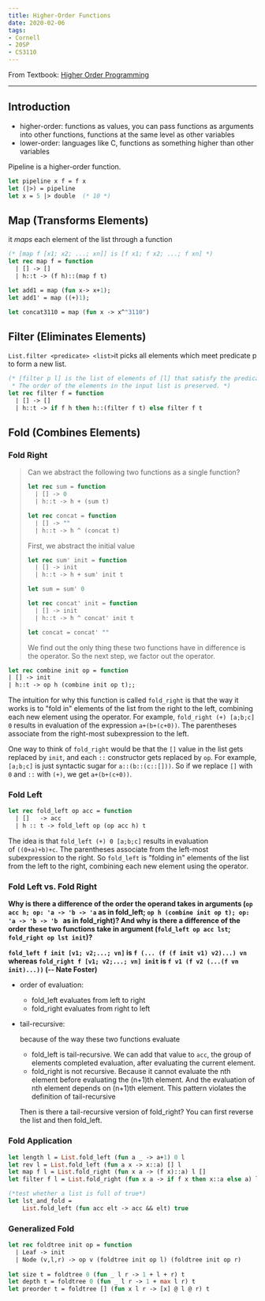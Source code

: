 ```yaml
---
title: Higher-Order Functions
date: 2020-02-06
tags:
- Cornell
- 20SP
- CS3110
---
```


From Textbook: [Higher Order Programming](https://www.cs.cornell.edu/courses/cs3110/2020sp/textbook/hop/intro.html)

---

## Introduction

- higher-order: functions as values, you can pass functions as arguments into other functions, functions at the same level as other variables
- lower-order: languages like C, functions as something higher than other variables

Pipeline is a higher-order function. 

```ocaml
let pipeline x f = f x
let (|>) = pipeline
let x = 5 |> double  (* 10 *)
```

<!--more-->

## Map (Transforms Elements)

it *maps* each element of the list through a function

```ocaml
(* [map f [x1; x2; ...; xn]] is [f x1; f x2; ...; f xn] *)
let rec map f = function
  | [] -> []
  | h::t -> (f h)::(map f t)

let add1 = map (fun x-> x+1);
let add1' = map ((+)1);

let concat3110 = map (fun x -> x^"3110")
```



## Filter (Eliminates Elements)

`List.filter <predicate> <list>`it picks all elements which meet predicate p to form a new list. 

```ocaml
(* [filter p l] is the list of elements of [l] that satisfy the predicate [p]. 
 * The order of the elements in the input list is preserved. *)
let rec filter f = function
  | [] -> []
  | h::t -> if f h then h::(filter f t) else filter f t
```

## Fold (Combines Elements)

### Fold Right

> Can we abstract the following two functions as a single function?
>
> ```ocaml
> let rec sum = function
>   | [] -> 0
>   | h::t -> h + (sum t)
> 
> let rec concat = function
>   | [] -> ""
>   | h::t -> h ^ (concat t)
> ```
>
> First, we abstract the initial value
>
> ```ocaml
> let rec sum' init = function
>   | [] -> init
>   | h::t -> h + sum' init t
> 
> let sum = sum' 0
> 
> let rec concat' init = function
>   | [] -> init
>   | h::t -> h ^ concat' init t
> 
> let concat = concat' ""
> ```
>
> We find out the only thing these two functions have in difference is the operator. So the next step, we factor out the operator.

```ocaml
let rec combine init op = function
| [] -> init
| h::t -> op h (combine init op t);;
```

The intuition for why this function is called `fold_right` is that the way it works is to "fold in" elements of the list from the right to the left, combining each new element using the operator. For example, `fold_right (+) [a;b;c] 0` results in evaluation of the expression `a+(b+(c+0))`. The parentheses associate from the right-most subexpression to the left.

One way to think of `fold_right` would be that the `[]` value in the list gets replaced by `init`, and each `::` constructor gets replaced by `op`. For example, `[a;b;c]` is just syntactic sugar for `a::(b::(c::[]))`. So if we replace `[]` with `0` and `::` with `(+)`, we get `a+(b+(c+0))`.

### Fold Left

```ocaml
let rec fold_left op acc = function
  | []   -> acc
  | h :: t -> fold_left op (op acc h) t
```

The idea is that `fold_left (+) 0 [a;b;c]` results in evaluation of `((0+a)+b)+c`. The parentheses associate from the left-most subexpression to the right. So `fold_left` is "folding in" elements of the list from the left to the right, combining each new element using the operator.

###  Fold Left vs. Fold Right

**Why is there a difference of the order the operand takes in arguments (`op acc h; op: 'a -> 'b -> 'a` as in fold_left; `op h (combine init op t); op: 'a -> 'b -> 'b ` as in fold_right)? And why is there a difference of the order these two functions take in argument (`fold_left op acc lst`; `fold_right op lst init`)?** 

**`fold_left f init [v1; v2;...; vn]` is `f (... (f (f init v1) v2)...) vn` whereas `fold_right f [v1; v2;...; vn] init` is `f v1 (f v2 (...(f vn init)...))` (-- Nate Foster)**

- order of evaluation: 

  - fold_left evaluates from left to right
  - fold_right evaluates from right to left 

- tail-recursive:

  because of the way these two functions evaluate

  - fold_left is tail-recursive. We can add that value to `acc`, the group of elements completed evaluation, after evaluating the current element.
  - fold_right is not recursive. Because it cannot evaluate the nth element before evaluating the (n+1)th element. And the evaluation of nth element depends on (n+1)th element. This pattern violates the definition of tail-recursive

  Then is there a tail-recursive version of fold_right? You can first reverse the list and then fold_left. 

### Fold Application

```ocaml
let length l = List.fold_left (fun a _ -> a+1) 0 l
let rev l = List.fold_left (fun a x -> x::a) [] l
let map f l = List.fold_right (fun x a -> (f x)::a) l []
let filter f l = List.fold_right (fun x a -> if f x then x::a else a) l []

(*test whether a list is full of true*)
let lst_and_fold =
    List.fold_left (fun acc elt -> acc && elt) true
```

### Generalized Fold

```ocaml
let rec foldtree init op = function
  | Leaf -> init
  | Node (v,l,r) -> op v (foldtree init op l) (foldtree init op r)
  
let size t = foldtree 0 (fun _ l r -> 1 + l + r) t
let depth t = foldtree 0 (fun _ l r -> 1 + max l r) t
let preorder t = foldtree [] (fun x l r -> [x] @ l @ r) t
```
